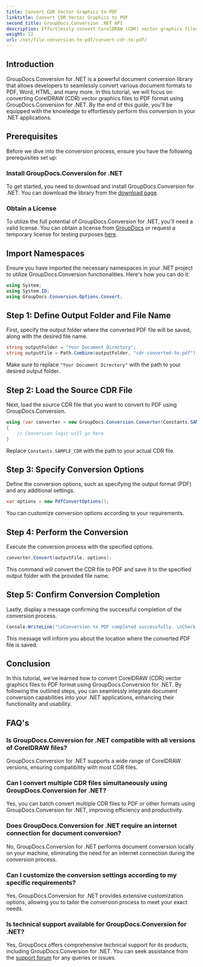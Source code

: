 ```yaml
---
title: Convert CDR Vector Graphics to PDF
linktitle: Convert CDR Vector Graphics to PDF
second_title: GroupDocs.Conversion .NET API
description: Effortlessly convert CorelDRAW (CDR) vector graphics files to PDF format using GroupDocs.Conversion for .NET. Streamline your document conversion process.
weight: 12
url: /net/file-conversion-to-pdf/convert-cdr-to-pdf/
---
```

## Introduction
GroupDocs.Conversion for .NET is a powerful document conversion library that allows developers to seamlessly convert various document formats to PDF, Word, HTML, and many more. In this tutorial, we will focus on converting CorelDRAW (CDR) vector graphics files to PDF format using GroupDocs.Conversion for .NET. By the end of this guide, you'll be equipped with the knowledge to effortlessly perform this conversion in your .NET applications.
## Prerequisites
Before we dive into the conversion process, ensure you have the following prerequisites set up:
### Install GroupDocs.Conversion for .NET
To get started, you need to download and install GroupDocs.Conversion for .NET. You can download the library from the [download page](https://releases.groupdocs.com/conversion/net/).
### Obtain a License
To utilize the full potential of GroupDocs.Conversion for .NET, you'll need a valid license. You can obtain a license from [GroupDocs](https://purchase.groupdocs.com/buy) or request a temporary license for testing purposes [here](https://purchase.groupdocs.com/temporary-license/).

## Import Namespaces
Ensure you have imported the necessary namespaces in your .NET project to utilize GroupDocs.Conversion functionalities. Here's how you can do it:
```csharp
using System;
using System.IO;
using GroupDocs.Conversion.Options.Convert;
```
## Step 1: Define Output Folder and File Name
First, specify the output folder where the converted PDF file will be saved, along with the desired file name.
```csharp
string outputFolder = "Your Document Directory";
string outputFile = Path.Combine(outputFolder, "cdr-converted-to.pdf");
```
Make sure to replace `"Your Document Directory"` with the path to your desired output folder.
## Step 2: Load the Source CDR File
Next, load the source CDR file that you want to convert to PDF using GroupDocs.Conversion.
```csharp
using (var converter = new GroupDocs.Conversion.Converter(Constants.SAMPLE_CDR))
{
    // Conversion logic will go here
}
```
Replace `Constants.SAMPLE_CDR` with the path to your actual CDR file.
## Step 3: Specify Conversion Options
Define the conversion options, such as specifying the output format (PDF) and any additional settings.
```csharp
var options = new PdfConvertOptions();
```
You can customize conversion options according to your requirements.
## Step 4: Perform the Conversion
Execute the conversion process with the specified options.
```csharp
converter.Convert(outputFile, options);
```
This command will convert the CDR file to PDF and save it to the specified output folder with the provided file name.
## Step 5: Confirm Conversion Completion
Lastly, display a message confirming the successful completion of the conversion process.
```csharp
Console.WriteLine("\nConversion to PDF completed successfully. \nCheck output in {0}", outputFolder);
```
This message will inform you about the location where the converted PDF file is saved.

## Conclusion
In this tutorial, we've learned how to convert CorelDRAW (CDR) vector graphics files to PDF format using GroupDocs.Conversion for .NET. By following the outlined steps, you can seamlessly integrate document conversion capabilities into your .NET applications, enhancing their functionality and usability.
## FAQ's
### Is GroupDocs.Conversion for .NET compatible with all versions of CorelDRAW files?
GroupDocs.Conversion for .NET supports a wide range of CorelDRAW versions, ensuring compatibility with most CDR files.
### Can I convert multiple CDR files simultaneously using GroupDocs.Conversion for .NET?
Yes, you can batch convert multiple CDR files to PDF or other formats using GroupDocs.Conversion for .NET, improving efficiency and productivity.
### Does GroupDocs.Conversion for .NET require an internet connection for document conversion?
No, GroupDocs.Conversion for .NET performs document conversion locally on your machine, eliminating the need for an internet connection during the conversion process.
### Can I customize the conversion settings according to my specific requirements?
Yes, GroupDocs.Conversion for .NET provides extensive customization options, allowing you to tailor the conversion process to meet your exact needs.
### Is technical support available for GroupDocs.Conversion for .NET?
Yes, GroupDocs offers comprehensive technical support for its products, including GroupDocs.Conversion for .NET. You can seek assistance from the [support forum](https://forum.groupdocs.com/c/conversion/11) for any queries or issues.
